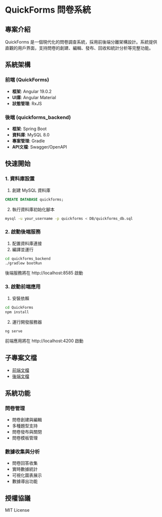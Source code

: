 # QuickForms 問卷系統

## 專案介紹

QuickForms 是一個現代化的問卷調查系統，採用前後端分離架構設計。系統提供直觀的用戶界面，支持問卷的創建、編輯、發布、回收和統計分析等完整功能。

## 系統架構

### 前端 (QuickForms)

- **框架**: Angular 19.0.2
- **UI庫**: Angular Material
- **狀態管理**: RxJS

### 後端 (quickforms_backend)

- **框架**: Spring Boot
- **資料庫**: MySQL 8.0
- **專案管理**: Gradle
- **API文檔**: Swagger/OpenAPI

## 快速開始

### 1. 資料庫設置

1. 創建 MySQL 資料庫

```sql
CREATE DATABASE quickforms;
```

2. 執行資料庫初始化腳本

```bash
mysql -u your_username -p quickforms < DB/quickforms_db.sql
```

### 2. 啟動後端服務

1. 配置資料庫連接
2. 編譯並運行

```bash
cd quickforms_backend
./gradlew bootRun
```

後端服務將在 http://localhost:8585 啟動

### 3. 啟動前端應用

1. 安裝依賴

```bash
cd QuickForms
npm install
```

2. 運行開發服務器

```bash
ng serve
```

前端應用將在 http://localhost:4200 啟動

## 子專案文檔

- [前端文檔](QuickForms/README.md)
- [後端文檔](quickforms_backend/README.md)

## 系統功能

### 問卷管理

- 問卷創建與編輯
- 多種題型支持
- 問卷發布與關閉
- 問卷模板管理

### 數據收集與分析

- 問卷回答收集
- 實時數據統計
- 可視化圖表展示
- 數據導出功能

## 授權協議

MIT License

